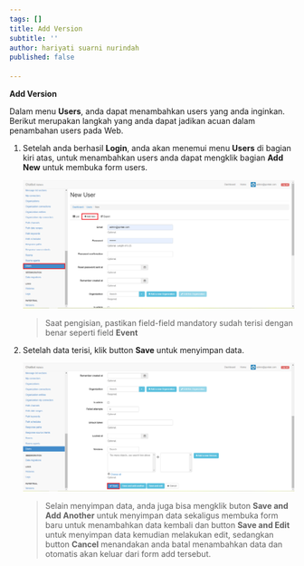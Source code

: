 ```yaml
---
tags: []
title: Add Version
subtitle: ''
author: hariyati suarni nurindah
published: false

---
```

**Add Version**

Dalam menu **Users**, anda dapat menambahkan users yang anda inginkan. Berikut merupakan langkah yang anda dapat jadikan acuan dalam penambahan users pada Web.

1. Setelah anda berhasil **Login**, anda akan menemui menu **Users** di bagian kiri atas, untuk menambahkan users anda dapat mengklik bagian **Add New** untuk membuka form users.

   ![](/uploads/users5.PNG)

   > Saat pengisian, pastikan field-field mandatory sudah terisi dengan benar seperti field **Event**
2. Setelah data terisi, klik button **Save** untuk menyimpan data.

   ![](/uploads/users6.PNG)

   > Selain menyimpan data, anda juga bisa mengklik buton **Save and Add Another** untuk menyimpan data sekaligus membuka form baru untuk menambahkan data kembali dan button **Save and Edit** untuk menyimpan data kemudian melakukan edit, sedangkan button **Cancel** menandakan anda batal menambahkan data dan otomatis akan keluar dari form add tersebut.